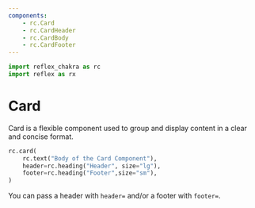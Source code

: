 ```yaml
---
components:
    - rc.Card
    - rc.CardHeader
    - rc.CardBody
    - rc.CardFooter
---
```


```python exec
import reflex_chakra as rc
import reflex as rx
```

# Card

Card is a flexible component used to group and display content in a clear and concise format.

```python demo
rc.card(
    rc.text("Body of the Card Component"), 
    header=rc.heading("Header", size="lg"), 
    footer=rc.heading("Footer",size="sm"),
)
```

You can pass a header with `header=` and/or a footer with `footer=`.
